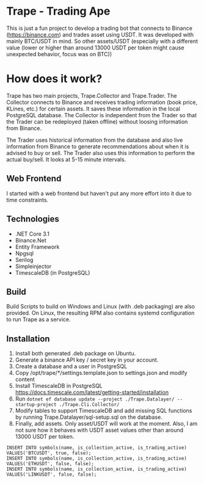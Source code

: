 # Trape - Trading Ape

This is just a fun project to develop a trading bot that connects to Binance (https://binance.com) and trades asset using USDT.
It was developed with mainly BTC/USDT in mind. So other assets/USDT (especially with a different value (lower or higher than around 13000 USDT per token might cause unexpected behavior, focus was on BTC))

# How does it work?
Trape has two main projects, Trape.Collector and Trape.Trader.
The Collector connects to Binance and receives trading information (book price, KLines, etc.) for certain assets. It saves these information in the local PostgreSQL database.
The Collector is independent from the Trader so that the Trader can be redeployed (taken offline) without loosing information from Binance.

The Trader uses historical information from the database and also live information from Binance to generate recommendations about when it is advised to buy or sell. The Trader also uses this information to perform the actual buy/sell.
It looks at 5-15 minute intervals.

## Web Frontend
I started with a web frontend but haven't put any more effort into it due to time constraints.

## Technologies
- .NET Core 3.1
- Binance.Net
- Entity Framework
- Npgsql
- Serilog
- Simpleinjector
- TimescaleDB (in PostgreSQL)

## Build
Build Scripts to build on Windows and Linux (with .deb packaging) are also provided.
On Linux, the resulting RPM also contains systemd configuration to run Trape as a service.

## Installation
1. Install both generated .deb package on Ubuntu.
1. Generate a binance API key / secret key in your account.
1. Create a database and a user in PostgreSQL
1. Copy /opt/trape/*/settings.template.json to settings.json and modify content
1. Install TimescaleDB in PostgreSQL https://docs.timescale.com/latest/getting-started/installation
1. Run `dotnet ef database update --project ./Trape.Datalayer/ --startup-project ./Trape.Cli.Collector/`
1. Modify tables to support TimescaleDB and add missing SQL functions by running Trape.Datalayer/sql-setup.sql on the database.
1. Finally, add assets. Only asset/USDT will work at the moment. Also, I am not sure how it behaves with USDT asset values other than around 13000 USDT per token.
```
INSERT INTO symbols(name, is_collection_active, is_trading_active) VALUES('BTCUSDT', true, false);
INSERT INTO symbols(name, is_collection_active, is_trading_active) VALUES('ETHUSDT', false, false);
INSERT INTO symbols(name, is_collection_active, is_trading_active) VALUES('LINKUSDT', false, false);
```
